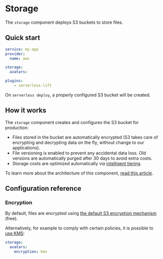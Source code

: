 # Storage

The `storage` component deploys S3 buckets to store files.

## Quick start

```yaml
service: my-app
provider:
  name: aws

storage:
  avatars:

plugins:
    - serverless-lift
```

On `serverless deploy`, a properly configured S3 bucket will be created.

## How it works

The `storage` component creates and configures the S3 bucket for production:

- Files stored in the bucket are automatically encrypted (S3 takes care of encrypting and decrypting data on the fly, without change to our applications).
- File versioning is enabled to prevent any accidental data loss. Old versions are automatically purged after 30 days to avoid extra costs.
- Storage costs are optimized automatically via [intelligent tiering](https://aws.amazon.com/s3/storage-classes/).

To learn more about the architecture of this component, [read this article](https://medium.com/serverless-transformation/file-storage-on-aws-designing-lift-1caf8c7b9bb0).

## Configuration reference

### Encryption

By default, files are encrypted using [the default S3 encryption mechanism](https://docs.aws.amazon.com/AmazonS3/latest/userguide/UsingServerSideEncryption.html) (free).

Alternatively, for example to comply with certain policies, it is possible to [use KMS](https://docs.aws.amazon.com/AmazonS3/latest/userguide/UsingKMSEncryption.html):

```yaml
storage:
  avatars:
    encryption: kms
```
